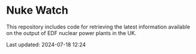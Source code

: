 # Nuke Watch

This repository includes code for retrieving the latest information available on the output of EDF nuclear power plants in the UK.

Last updated: 2024-07-18 12:24